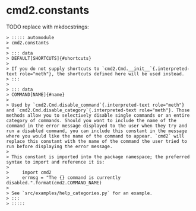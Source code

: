 # cmd2.constants

TODO replace with mkdocstrings:

    > ::::: automodule
    > cmd2.constants
    >
    > ::: data
    > DEFAULT[SHORTCUTS]{#shortcuts}
    >
    > If you do not supply shortcuts to `cmd2.Cmd.__init__`{.interpreted-text role="meth"}, the shortcuts defined here will be used instead.
    > :::
    >
    > ::: data
    > COMMAND[NAME]{#name}
    >
    > Used by `cmd2.Cmd.disable_command`{.interpreted-text role="meth"} and `cmd2.Cmd.disable_category`{.interpreted-text role="meth"}. Those methods allow you to selectively disable single commands or an entire category of commands. Should you want to include the name of the command in the error message displayed to the user when they try and run a disabled command, you can include this constant in the message where you would like the name of the command to appear. `cmd2` will replace this constant with the name of the command the user tried to run before displaying the error message.
    >
    > This constant is imported into the package namespace; the preferred syntax to import and reference it is:
    >
    >     import cmd2
    >     errmsg = "The {} command is currently disabled.".format(cmd2.COMMAND_NAME)
    >
    > See `src/examples/help_categories.py` for an example.
    > :::
    > :::::
